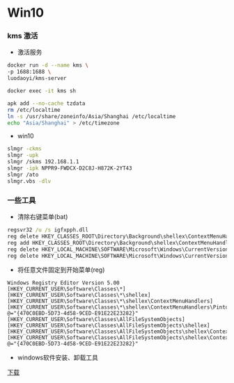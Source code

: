 # Win10

### kms 激活

- 激活服务

```sh
docker run -d --name kms \
-p 1688:1688 \
luodaoyi/kms-server

docker exec -it kms sh

apk add --no-cache tzdata
rm /etc/localtime
ln -s /usr/share/zoneinfo/Asia/Shanghai /etc/localtime
echo "Asia/Shanghai" > /etc/timezone
```

- win10

```sh
slmgr -ckms
slmgr -upk
slmgr /skms 192.168.1.1
slmgr -ipk NPPR9-FWDCX-D2C8J-H872K-2YT43
slmgr /ato
slmgr.vbs -dlv
```

### 一些工具

- 清除右键菜单(bat)

```cmd
regsvr32 /u /s igfxpph.dll
reg delete HKEY_CLASSES_ROOT\Directory\Background\shellex\ContextMenuHandlers /f
reg add HKEY_CLASSES_ROOT\Directory\Background\shellex\ContextMenuHandlers\new /ve /d {D969A300-E7FF-11d0-A93B-00A0C90F2719}
reg delete HKEY_LOCAL_MACHINE\SOFTWARE\Microsoft\Windows\CurrentVersion\Run /v HotKeysCmds /f
reg delete HKEY_LOCAL_MACHINE\SOFTWARE\Microsoft\Windows\CurrentVersion\Run /v IgfxTray /f
```

- 将任意文件固定到开始菜单(reg)

```
Windows Registry Editor Version 5.00 
[HKEY_CURRENT_USER\Software\Classes\*] 
[HKEY_CURRENT_USER\Software\Classes\*\shellex] 
[HKEY_CURRENT_USER\Software\Classes\*\shellex\ContextMenuHandlers] 
[HKEY_CURRENT_USER\Software\Classes\*\shellex\ContextMenuHandlers\PintoStartScreen] 
@="{470C0EBD-5D73-4d58-9CED-E91E22E23282}" 
[HKEY_CURRENT_USER\Software\Classes\AllFileSystemObjects] 
[HKEY_CURRENT_USER\Software\Classes\AllFileSystemObjects\shellex] 
[HKEY_CURRENT_USER\Software\Classes\AllFileSystemObjects\shellex\ContextMenuHandlers] 
[HKEY_CURRENT_USER\Software\Classes\AllFileSystemObjects\shellex\ContextMenuHandlers\PintoStartScreen] 
@="{470C0EBD-5D73-4d58-9CED-E91E22E23282}" 
```

- windows软件安装、卸载工具

[下载](https://support.microsoft.com/en-us/help/17588/fix-problems-that-block-programs-from-being-installed-or-removed)